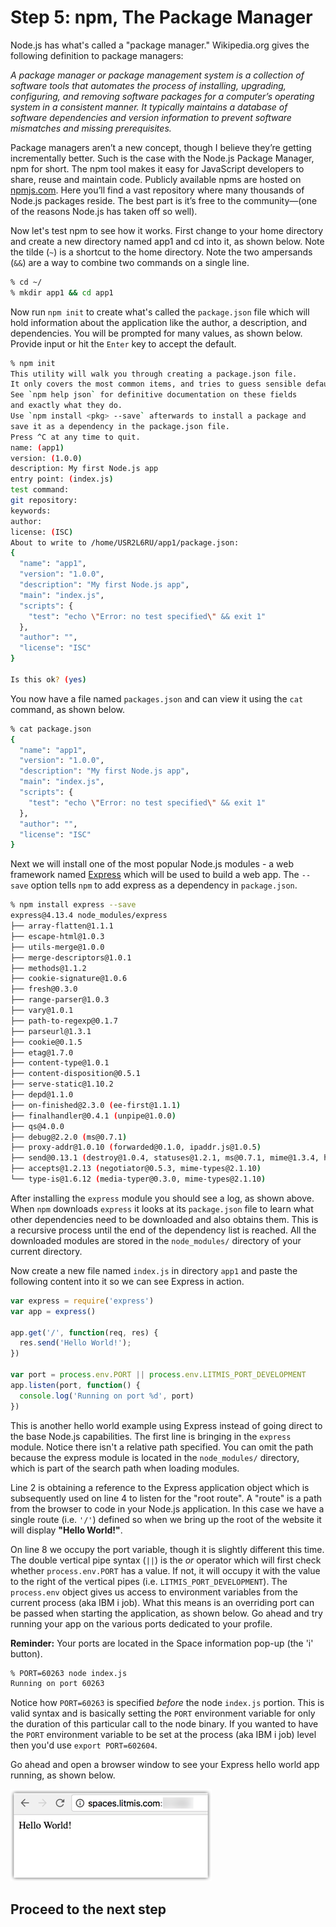 # Step 5: npm, The Package Manager

Node.js has what's called a "package manager." Wikipedia.org gives the following definition to package managers:

_A package manager or package management system is a collection of software tools that automates the process of installing, upgrading, configuring, and removing software packages for a computer’s operating system in a consistent manner. It typically maintains a database of software dependencies and version information to prevent software mismatches and missing prerequisites._

Package managers aren’t a new concept, though I believe they’re getting incrementally better. Such is the case with the Node.js Package Manager, npm for short. The npm tool makes it easy for JavaScript developers to share, reuse and maintain code. Publicly available npms are hosted on [npmjs.com](https://www.npmjs.com/). Here you’ll find a vast repository where many thousands of Node.js packages reside. The best part is it’s free to the community—\(one of the reasons Node.js has taken off so well\).

Now let's test npm to see how it works. First change to your home directory and create a new directory named app1 and cd into it, as shown below. Note the tilde \(`~`\) is a shortcut to the home directory. Note the two ampersands \(`&&`\) are a way to combine two commands on a single line.

```bash
% cd ~/
% mkdir app1 && cd app1
```

Now run `npm init` to create what's called the `package.json` file which will hold information about the application like the author, a description, and dependencies. You will be prompted for many values, as shown below. Provide input or hit the `Enter` key to accept the default.

```bash
% npm init
This utility will walk you through creating a package.json file.
It only covers the most common items, and tries to guess sensible defaults.
See `npm help json` for definitive documentation on these fields
and exactly what they do.
Use `npm install <pkg> --save` afterwards to install a package and
save it as a dependency in the package.json file.
Press ^C at any time to quit.
name: (app1) 
version: (1.0.0) 
description: My first Node.js app
entry point: (index.js) 
test command: 
git repository: 
keywords: 
author: 
license: (ISC) 
About to write to /home/USR2L6RU/app1/package.json:
{
  "name": "app1",
  "version": "1.0.0",
  "description": "My first Node.js app",
  "main": "index.js",
  "scripts": {
    "test": "echo \"Error: no test specified\" && exit 1"
  },
  "author": "",
  "license": "ISC"
}

Is this ok? (yes)
```

You now have a file named `packages.json` and can view it using the `cat` command, as shown below.

```bash
% cat package.json 
{
  "name": "app1",
  "version": "1.0.0",
  "description": "My first Node.js app",
  "main": "index.js",
  "scripts": {
    "test": "echo \"Error: no test specified\" && exit 1"
  },
  "author": "",
  "license": "ISC"
}
```

Next we will install one of the most popular Node.js modules - a web framework named [Express](http://expressjs.com/) which will be used to build a web app. The `--save` option tells `npm` to add express as a dependency in `package.json`.

```bash
% npm install express --save
express@4.13.4 node_modules/express
├── array-flatten@1.1.1
├── escape-html@1.0.3
├── utils-merge@1.0.0
├── merge-descriptors@1.0.1
├── methods@1.1.2
├── cookie-signature@1.0.6
├── fresh@0.3.0
├── range-parser@1.0.3
├── vary@1.0.1
├── path-to-regexp@0.1.7
├── parseurl@1.3.1
├── cookie@0.1.5
├── etag@1.7.0
├── content-type@1.0.1
├── content-disposition@0.5.1
├── serve-static@1.10.2
├── depd@1.1.0
├── on-finished@2.3.0 (ee-first@1.1.1)
├── finalhandler@0.4.1 (unpipe@1.0.0)
├── qs@4.0.0
├── debug@2.2.0 (ms@0.7.1)
├── proxy-addr@1.0.10 (forwarded@0.1.0, ipaddr.js@1.0.5)
├── send@0.13.1 (destroy@1.0.4, statuses@1.2.1, ms@0.7.1, mime@1.3.4, http-errors@1.3.1)
├── accepts@1.2.13 (negotiator@0.5.3, mime-types@2.1.10)
└── type-is@1.6.12 (media-typer@0.3.0, mime-types@2.1.10)
```

After installing the `express` module you should see a log, as shown above. When `npm` downloads `express` it looks at its `package.json` file to learn what other dependencies need to be downloaded and also obtains them. This is a recursive process until the end of the dependency list is reached. All the downloaded modules are stored in the `node_modules/` directory of your current directory.

Now create a new file named `index.js` in directory `app1` and paste the following content into it so we can see Express in action.

```javascript
var express = require('express')
var app = express()

app.get('/', function(req, res) {
  res.send('Hello World!');
})

var port = process.env.PORT || process.env.LITMIS_PORT_DEVELOPMENT
app.listen(port, function() {
  console.log('Running on port %d', port)
})
```

This is another hello world example using Express instead of going direct to the base Node.js capabilities. The first line is bringing in the `express` module. Notice there isn't a relative path specified. You can omit the path because the express module is located in the `node_modules/` directory, which is part of the search path when loading modules.

Line 2 is obtaining a reference to the Express application object which is subsequently used on line 4 to listen for the "root route". A "route" is a path from the browser to code in your Node.js application. In this case we have a single route \(i.e. `'/'`\) defined so when we bring up the root of the website it will display **"Hello World!"**.

On line 8 we occupy the port variable, though it is slightly different this time. The double vertical pipe syntax \(`||`\) is the _or_ operator which will first check whether `process.env.PORT` has a value. If not, it will occupy it with the value to the right of the vertical pipes \(i.e. `LITMIS_PORT_DEVELOPMENT`\). The `process.env` object gives us access to environment variables from the current process \(aka IBM i job\). What this means is an overriding port can be passed when starting the application, as shown below. Go ahead and try running your app on the various ports dedicated to your profile.

**Reminder:** Your ports are located in the Space information pop-up \(the 'i' button\).

```bash
% PORT=60263 node index.js
Running on port 60263
```

Notice how `PORT=60263` is specified _before_ the node `index.js` portion. This is valid syntax and is basically setting the `PORT` environment variable for only the duration of this particular call to the node binary. If you wanted to have the `PORT` environment variable to be set at the process \(aka IBM i job\) level then you'd use `export PORT=602604`.

Go ahead and open a browser window to see your Express hello world app running, as shown below.

![image alt text](.gitbook/assets/image_13.png)

## Proceed to the next step

